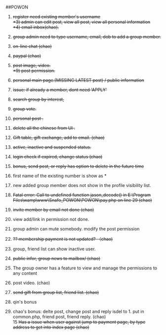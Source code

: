 
##POWON
1) <strike>register need existing member's username </br>
*3) admin can edit post, view all post, view all personal information </br>
*4) email inbox(chao). </br>
5) group admin need to type username, email, dob to add a group member. </br>
6) on-line chat (chao) </br>
7) paypal (chao) </br>
8) post image, video. </br>
*9) post permission. </br>
10) personal main page.(MISSING LATEST post) / public information </br>
11) issue: if already a member, dont need 'APPLY' </br>
12) search group by interest, </br>
13) group vote. </br>
14) personal post . </br>
15) delete all the chinese from UI .</br>
16) Gift table, gift exchange, add to email. (chao) </br>
17) active, inactive and suspended status.
18) login check if expired, change status (chao)</br>
19) bonus, send post, or reply has option to delete in the future time </br> </strike>

1) first name of the existing number is show as * </br>
2) new added group member does not show in the profile visibility list. </br>
3) <strike>Fatal error: Call to undefined function jason_decode() in E:\Program Files\wamp\www\Snafo_POWON\POWON\pay.php on line 29 (chao)</strike> </br>
4) <strike>invite member by email not done (chao) </strike></br>
5) view add/link in permission not done. </br>
6) group admin can mute somebody. modify the post permission </br>
7) <strike>?? membership payment is not updated? （chao)</strike></br>
8) group, friend list can show inactive user. </br>
9) <strike>public infor, group news to mailbox/ (chao)</strike> </br>
10) The group owner has a feature to view and manage the permissions to any content </br>
11) post video. (chao) </br>
12) <strike>send gift from group list, friend list. (chao) </strike></br>
13) qin's bonus</br>
14) chao's bonus: delte post, change post and reply isdel to 1. put in common.php, friend post, friend reply. (chao)</br>
15  <strike>Has a issue when user against jump to payment page, by type address to get into index page (chao)</strike></br>


